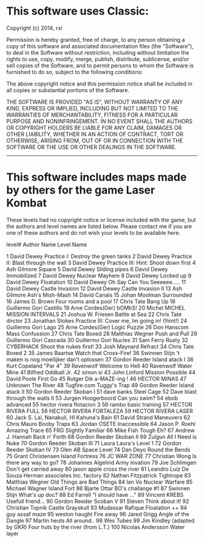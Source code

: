 # This software uses Classic:

Copyright (c) 2014, rxi


Permission is hereby granted, free of charge, to any person obtaining a copy of
this software and associated documentation files (the "Software"), to deal in
the Software without restriction, including without limitation the rights to
use, copy, modify, merge, publish, distribute, sublicense, and/or sell copies
of the Software, and to permit persons to whom the Software is furnished to do
so, subject to the following conditions:

The above copyright notice and this permission notice shall be included in all
copies or substantial portions of the Software.

THE SOFTWARE IS PROVIDED "AS IS", WITHOUT WARRANTY OF ANY KIND, EXPRESS OR
IMPLIED, INCLUDING BUT NOT LIMITED TO THE WARRANTIES OF MERCHANTABILITY,
FITNESS FOR A PARTICULAR PURPOSE AND NONINFRINGEMENT. IN NO EVENT SHALL THE
AUTHORS OR COPYRIGHT HOLDERS BE LIABLE FOR ANY CLAIM, DAMAGES OR OTHER
LIABILITY, WHETHER IN AN ACTION OF CONTRACT, TORT OR OTHERWISE, ARISING FROM,
OUT OF OR IN CONNECTION WITH THE SOFTWARE OR THE USE OR OTHER DEALINGS IN THE
SOFTWARE.

---------

# This software includes maps made by others for the game Laser Kombat

These levels had no copyright notice or license included with the game, but the authors and level names are listed below. Please contact me if you are one of these authors and do not wish your levels to be available here.

level#	Author Name			Level Name

1   David Dewey                   	Practice I: Destroy the green tanks
2   David Dewey                   	Practice II: Blast through the wall
3   David Dewey                   	Practice III: Hint: Shoot down first
4   Ash Gilmore                   	Square
5   David Dewey                   	Sliding pipes
6   David Dewey                   	Immobilized
7   David Dewey                   	Nuclear Mayhem
8   David Dewey                   	Locked up
9   David Dewey                   	Floatation
10  David Dewey                   	Oh Say Can You Seeeeee.....
11  David Dewey                   	Castle Invasion
12  David Dewey                   	Castle Invasion II
13  Ash Gilmore                   	Ash's Mish-Mash
14  David                         	Canals
15  Johan Moolman                 	Surrounded
16  James D. Brown                	Four rooms and a pool
17  Chris Tate                    	Bang Up
18  Guillermo Gori                	Castillo
19  Arne Cordes(Ger)              	bOMbS!
20  Michel MICHEL                 	MISSION INTERVALS
21  Joshua W. Friesen             	Battle at Sea
22  Chris Tate                    	dirctor
23  Jonathan Stokes               	Practice III: Cover me, Im going in! (!hint!)
24  Guillermo Gori                	Lago
25  Arne Cordes(Ger)              	Logic Puzzle
26  Don Hanscom                   	Mass Confussion
27  Chris Tate                    	Boxed
28  Matthias Wegner               	Push and Pull
29  Guillermo Gori                	Cascada
30  Guillermo Gori                	Nucles
31  Sam Ferry                     	Rusty
32  CYBERHACK                     	Shoot the nukes first!
33  Josh Maynard                  	Refract
34  Chris Tate                    	Boxed 2
35  James Baartse                 	Watch that Cross-Fire!
36  Swinnen Stijn                 	't maken is nog moeilijker dan't oplossen
37  Gordon Reeder                 	Island atack I
38  Kurt Copeland                 	"Par 4"
39  Ravenwolf                     	Welcome to Hell
40  Ravenwolf                     	Water Mine
41  Bilfred                       	Oddball Jr.
42  simon                         	si
43  John Linford                  	Mission Possible
44  David Poole                   	First Go
45  Rutger Dik                    	a-MAZE-ing !
46  HECTOR                        	MINAS
47  Unknown                       	The River
48  Tugfire.com                   	Tuggy's Trap
49  Gordon Reeder                 	Island atack II
50  Gordon Reeder                 	Skoban I
51  dave banks                    	Steel Cage
52  Dave                          	blast through the walls II
53  Jurgen Hoogerboord            	Can you swim?
54  ebob                          	advanced
55  hector rivera                 	flotacion 3
56  rambo                         	basic training
57  HECTOR RIVERA                 	FULL
58  HECTOR RIVERA                 	FORTALEZA
59  HECTOR RIVERA                 	LASER
60  Jack S. Lai, Nanakuli, HI     	Kahuna's Bain
61  David Strand                  	Maneuvers
62  Chris Mauro                   	Booby Traps
63  Jordan  OSETE                 	Inaccessible
64  Jason P. Roehl                	Amazing Trace
65  FRG                           	Slightly Familiar
66  Mike Fish                     	Tough Eh?
67  Andrew J. Hannah              	Back n' Forth
68  Gordon Reeder                 	Skoban II
69  Zulgun                        	All I Need is Nuke
70  Gordon Reeder                 	Skoban III
71  Laura                         	Laura's Level 1
72  Gordon Reeder                 	Skoban IV
73  Glen AB                       	Space Level
74  Dan Deyo                      	Round the Bends
75  Grant Christensen             	Island Fortress
76  JC                            	WAR ZONE
77  Christian Wong                	Is there any way to go?
78  Johannes Algelind             	Army invation
79  Joe Schlimgen                 	Don't get carried away
80  jason apple                   	cross the river
81  Leandro Luiz De Souza         	Herman associates Inc. factory
82  Nathan Fitzpatrick            	Tightrope
83  Matthias Wegner               	Old Things are Bad Things
84  Ian Vo                        	Nuclear Warfare
85  Michael Wagner                      Island Fort
86  Bjarte Ottar                  	BO's challange #1
87  Swinnen Stijn                 	What's up doc?
88  Ed Farrell                    	"I should have ..."
89  Vincent KREBS                 	Usefull friend...
90  Gordon Reeder                 	Scoban V
91  Steven                        	Think about it!
92  Christian Topnik              	Castle Grayskull
93  Mudassar Rafique              	Floatation ++
94  guy assaf                     	maze
95  weston haught                 	Fire away
96  Jared Grigg                   	Angle of the Dangle
97  Martin heuts                  	All around..
98  Wes                           	Tubes
99  Jim Kindley (adapted by GKR)  	Four huts by the river (from L.T.)
100 Nicolas Andersson             	Water layer
